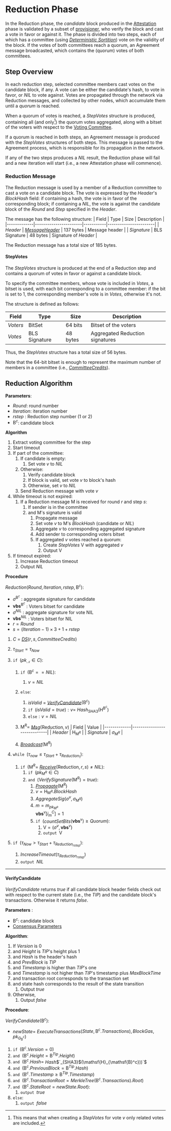 # Reduction Phase
In the Reduction phase, the *candidate* block produced in the [Attestation](../attestation/) phase is validated by a subset of [provisioner](../README.md#participants), who verify the block and cast a vote in favor or against it. The phase is divided into two steps, each of which has a committee (using [*Deterministic Sortition*][ds]) vote on the validity of the block.
If the votes of both committees reach a quorum, an $\mathsf{Agreement}$ message broadcasted, which contains the (quorum) votes of both committees.

## Step Overview
In each reduction step, selected committee members cast votes on the candidate block, if any. A vote can be either the candidate's hash, to vote in favor, or $NIL$ to vote against. Votes are propagated through the network via $\mathsf{Reduction}$ messages, and collected by other nodes, which accumulate them until a *quorum* is reached.

When a quorum of votes is reached, a $StepVotes$ structure is produced, containing all (and only[^1]) the quorum votes aggregated, along with a bitset of the voters with respect to the [Voting Committee](../sortition/README.md#voting-committees).

If a quorum is reached in both steps, an $\mathsf{Agreement}$ message is produced with the $StepVotes$ structures of both steps. This message is passed to the Agreement process, which is responsible for its propagation in the network.

If any of the two steps produces a $NIL$ result, the Reduction phase will fail and a new iteration will start (i.e., a new Attestation phase will commence).
<!-- Currently, if the first step produces $NIL$, nodes still execute the second step.
This behavior should be avoided. If the goal is to spend time, just wait timeout. -->


### Reduction Message
The $\mathsf{Reduction}$ message is used by a member of a Reduction committee to cast a vote on a candidate block. The vote is expressed by the $Header$'s $BlockHash$ field: if containing a hash, the vote is in favor of the corresponding block; if containing a $NIL$, the vote is against the candidate block of the $Round$ and $Step$ specified in the $Header$.


The message has the following structure:
| Field       | Type                  | Size      | Description           |
|-------------|-----------------------|-----------|-----------------------|
| $Header$    | [*MessageHeader*][mh] | 137 bytes | Message header        |
| $Signature$ | BLS Signature         | 48 bytes  | Signature of $Header$ |

The $\mathsf{Reduction}$ message has a total size of 185 bytes.

#### StepVotes
The $StepVotes$ structure is produced at the end of a Reduction step and contains a quorum of votes in favor or against a candidate block.

To specify the committee members, whose vote is included in $Votes$, a bitset is used, with each bit corresponding to a committee member: if the bit is set to $1$, the corresponding member's vote is in $Votes$, otherwise it's not.

The structure is defined as follows:

| Field    | Type          | Size      | Description                       |
|----------|---------------|-----------|-----------------------------------|
| $Voters$ | BitSet        | 64 bits   | Bitset of the voters              |
| $Votes$  | BLS Signature | 48 bytes  | Aggregated $\mathsf{Reduction}$ signatures |

Thus, the $StepVotes$ structure has a total size of 56 bytes.

Note that the 64-bit bitset is enough to represent the maximum number of members in a committee (i.e., [*CommitteeCredits*](../README.md#consensus-parameters)).


## Reduction Algorithm

**Parameters**:
- $Round$: round number
- $Iteration$: iteration number
- $rstep$ : Reduction step number (1 or 2)
- $\mathsf{B}^c$: candidate block

**Algorithm**
1. Extract voting committee for the step
2. Start timeout
3. If part of the committee:
   1. If candidate is empty:
      1. Set vote $v$ to $NIL$
   2. Otherwise:
      1. Verify candidate block
      2. If block is valid, set vote $v$ to block's hash
      3. Otherwise, set $v$ to $NIL$
   3. Send $\mathsf{Reduction}$ message with vote $v$
4. While timeout is not expired:
   1. If a $\mathsf{Reduction}$ message $\mathsf{M}$ is received for round $r$ and step $s$:
      1. If sender is in the committee
      2. and $\mathsf{M}$'s signature is valid
         1. Propagate message
         2. Set vote $v$ to $\mathsf{M}$'s $BlockHash$ (candidate or $NIL$)
         3. Aggregate $v$ to corresponding aggregated signature
         4. Add sender to corresponding voters bitset
         5. If aggregated $v$ votes reached a quorum:
            1. Create $StepVotes$ $\mathsf{V}$ with aggregated $v$
            2. Output $\mathsf{V}$
 5. If timeout expired:
    1. Increase Reduction timeout
    2. Output $NIL$

**Procedure**

$Reduction( Round, Iteration, rstep, \mathsf{B}^c )$:
- $\sigma^{\mathsf{B}^c}$ : aggregate signature for candidate
- $\boldsymbol{vbs}^{\mathsf{B}^c}$ : Voters bitset for candidate
- $\sigma^{NIL}$ : aggregate signature for vote NIL
- $\boldsymbol{vbs}^{NIL}$ : Voters bitset for NIL
- $r = Round$
- $s = (Iteration-1) \times 3 + 1 + rstep$
1. $C$ = [*DS*][dsa]$(r,s,CommitteeCredits)$
2. $\tau_{Start} = \tau_{Now}$
3. $\texttt{if } (pk_\mathcal{N} \in C):$
   1. $\texttt{if } (\mathsf{B}^c == NIL):$
      1. $v = NIL$
   2. $\texttt{else}:$
      1. $isValid$ = [*VerifyCandidate*](#verifycandidate)$(\mathsf{B}^c)$
      2. $\texttt{if } (isValid = true) : v =$ *Hash*$`_{SHA3}(\mathsf{H}^{\mathsf{B}^c})`$
      3. $\texttt{else}: v = NIL$
   3. $`\mathsf{M}^R = `$ [*Msg*][msg]$(\mathsf{Reduction}, v)$
      | Field       | Value                       | 
      |-------------|-----------------------------|
      | $Header$    | $\mathsf{H}_{\mathsf{M}^R}$ |
      | $Signature$ | $\sigma_{\mathsf{M}^R}$     |

      <!-- Add | $Vote$ | $v$ | -->

   4. [*Broadcast*][mx]$(\mathsf{M}^R)$
4. $\texttt{while } (\tau_{now} \le \tau_{Start}+\tau_{Reduction_1}):$
   1. $\texttt{if } (\mathsf{M}^R =$ [*Receive*][mx]$(\mathsf{Reduction},r,s) \ne NIL):$
      1. $\texttt{if } (pk_{\mathsf{M}^R} \in C)$
      <!-- TODO?: S = pk_M  set "Sender" -->
      2. $\texttt{and }($*VerifySignature*$(\mathsf{M}^R) = true):$
         1. [*Propagate*][mx]($\mathsf{M}^R$)
         2. $v = \mathsf{H}_{\mathsf{M}^R}.BlockHash$
         3. *AggregateSig*$(\sigma^v, \sigma_{\mathsf{M}^R})$
         4. $m = m_{pk_{\mathsf{M}^R}}$ \
            $\boldsymbol{vbs}^{v}[i_m^C] = 1$
         5. $\texttt{if } ($*countSetBits*$(\boldsymbol{vbs}^v) \ge Quorum):$
            1. $\mathsf{V} = (\sigma^v, \boldsymbol{vbs}^v)$
            2. $\texttt{output } \mathsf{V}$

 5. $\texttt{if } (\tau_{Now} \gt \tau_{Start}+\tau_{Reduction_{rstep}}):$
    1. *IncreaseTimeout*$(\tau_{Reduction_{rstep}})$
    2. $\texttt{output } NIL$

---

#### VerifyCandidate
<!-- TODO: Replace with CheckBlockHeader or define common VerifyBlock -->
*VerifyCandidate* returns $true$ if all candidate block header fields check out with respect to the current state (i.e., the $TIP$) and the candidate block's transactions. Otherwise it returns $false$.

**Parameters**  :
  - $\mathsf{B}^c$: candidate block
  - [Consensus Parameters][cp]

**Algorithm**:
1. If $Version$ is $0$
2. and $Height$ is $TIP$'s height plus 1
3. and $Hash$ is the header's hash
4. and $PrevBlock$ is $TIP$
5. and $Timestamp$ is higher than $TIP$'s one
6. and $Timestamp$ is not higher than $TIP$'s timestamp plus $MaxBlockTime$
7. and transaction root corresponds to the transaction set
8. and state hash corresponds to the result of the state transition
   1. Output $true$
9. Otherwise,
   1.  Output $false$

**Procedure**:

$VerifyCandidate(\mathsf{B}^c)$:
- $newState =$ *ExecuteTransactions*$(State, \mathsf{B}^c.Transactions), BlockGas, pk_{G_\mathsf{B}^c})$
1. $\texttt{if } (\mathsf{B}^c.Version = 0$)
2. $\texttt{and } (\mathsf{B}^c.Height = \mathsf{B}^{Tip}.Height)$
3. $\texttt{and } (\mathsf{B}^c.Hash =$ *Hash*$`_{SHA3}$(\mathsf{H}_{\mathsf{B}^c}))`$
4. $\texttt{and } (\mathsf{B}^c.PreviousBlock = \mathsf{B}^{Tip}.Hash)$
5. $\texttt{and } (\mathsf{B}^c.Timestamp \ge \mathsf{B}^{Tip}.Timestamp)$
6. $\texttt{and } (\mathsf{B}^c.TransactionRoot = MerkleTree(\mathsf{B}^c.Transactions).Root)$
7. $\texttt{and } (\mathsf{B}^c.StateRoot = newState.Root):$
   1. $\texttt{output } true$
8. $\texttt{else}:$
   1. $\texttt{output } false$


<!-- FOOTNOTES -->
[^1]: This means that when creating a $StepVotes$ for vote $v$ only related votes are included.

<!-- LINKS -->
[cp]: ../README.md#consensus-parameters
[ds]: ../sortition/README.md
[dsa]: ../sortition/README.md#deterministic-sortition-ds
[mh]: ../README.md#message-header
[msg]: ../README.md#message-creation
[sv]: #stepvotes
[mx]: ../README.md#message-exchange